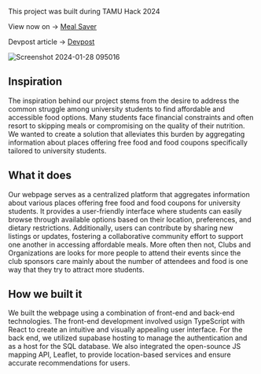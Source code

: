 This project was built during TAMU Hack 2024

View now on -> [Meal Saver](https://mealsaver.vercel.app/)

Devpost article -> [Devpost](https://devpost.com/software/meal-saver)

![Screenshot 2024-01-28 095016](https://github.com/SreevikramR/tamuhack2024/assets/48626706/8dca2d63-dca6-46b5-878f-65388987c98d)


## Inspiration
The inspiration behind our project stems from the desire to address the common struggle among university students to find affordable and accessible food options. Many students face financial constraints and often resort to skipping meals or compromising on the quality of their nutrition. We wanted to create a solution that alleviates this burden by aggregating information about places offering free food and food coupons specifically tailored to university students.

## What it does
Our webpage serves as a centralized platform that aggregates information about various places offering free food and food coupons for university students. It provides a user-friendly interface where students can easily browse through available options based on their location, preferences, and dietary restrictions. Additionally, users can contribute by sharing new listings or updates, fostering a collaborative community effort to support one another in accessing affordable meals. More often then not, Clubs and Organizations are looks for more people to attend their events since the club sponsors care mainly about the number of attendees and food is one way that they try to attract more students.

## How we built it
We built the webpage using a combination of front-end and back-end technologies. The front-end development involved usign TypeScript with React to create an intuitive and visually appealing user interface. For the back end, we utilized supabase hosting to manage the authentication and as a host for the SQL database. We also integrated the open-sounce JS mapping API, Leaflet, to provide location-based services and ensure accurate recommendations for users.
